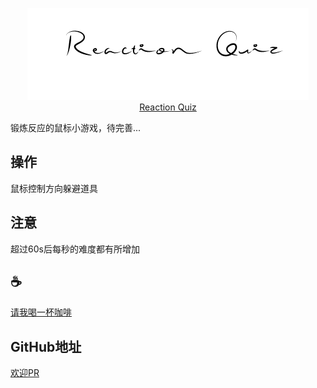 <span><div align="center">![img](/assets//logo.jpg)</div></span>
<span><div align="center">[Reaction Quiz](https://reaction-quiz.netlify.app/)</div></span>

锻炼反应的鼠标小游戏，待完善...

## 操作
鼠标控制方向躲避道具

## 注意
超过60s后每秒的难度都有所增加

## :coffee:
[请我喝一杯咖啡](https://github.com/Simon-He95/sponsor)

## GitHub地址
[欢迎PR](https://github.com/Simon-He95/reaction-quiz)
